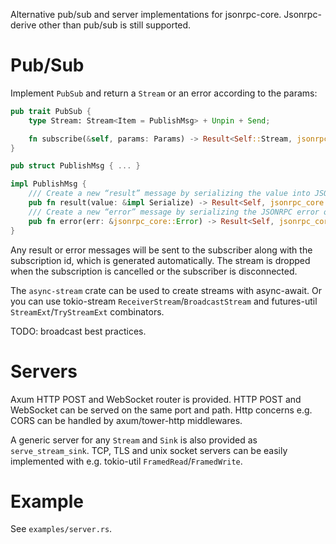 Alternative pub/sub and server implementations for jsonrpc-core. Jsonrpc-derive
other than pub/sub is still supported.

# Pub/Sub

Implement `PubSub` and return a `Stream` or an error according to the params:

```rust
pub trait PubSub {
    type Stream: Stream<Item = PublishMsg> + Unpin + Send;

    fn subscribe(&self, params: Params) -> Result<Self::Stream, jsonrpc_core::Error>;
}

pub struct PublishMsg { ... }

impl PublishMsg {
    /// Create a new “result” message by serializing the value into JSON.
    pub fn result(value: &impl Serialize) -> Result<Self, jsonrpc_core::serde_json::Error>;
    /// Create a new “error” message by serializing the JSONRPC error object.
    pub fn error(err: &jsonrpc_core::Error) -> Result<Self, jsonrpc_core::serde_json::Error>;
}
```

Any result or error messages will be sent to the subscriber along with the
subscription id, which is generated automatically. The stream is dropped when
the subscription is cancelled or the subscriber is disconnected.

The `async-stream` crate can be used to create streams with async-await. Or you
can use tokio-stream `ReceiverStream`/`BroadcastStream` and futures-util
`StreamExt`/`TryStreamExt` combinators.

TODO: broadcast best practices.

# Servers

Axum HTTP POST and WebSocket router is provided. HTTP POST and WebSocket can be
served on the same port and path. Http concerns e.g. CORS can be handled by
axum/tower-http middlewares.

A generic server for any `Stream` and `Sink` is also provided as
`serve_stream_sink`. TCP, TLS and unix socket servers can be easily implemented
with e.g. tokio-util `FramedRead`/`FramedWrite`.

# Example

See `examples/server.rs`.
